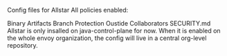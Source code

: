Config files for Allstar
All policies enabled:

Binary Artifacts
Branch Protection
Oustide Collaborators
SECURITY.md
Allstar is only insalled on java-control-plane for now. When it is enabled on the whole envoy organization, the config will live in a central org-level repository.
